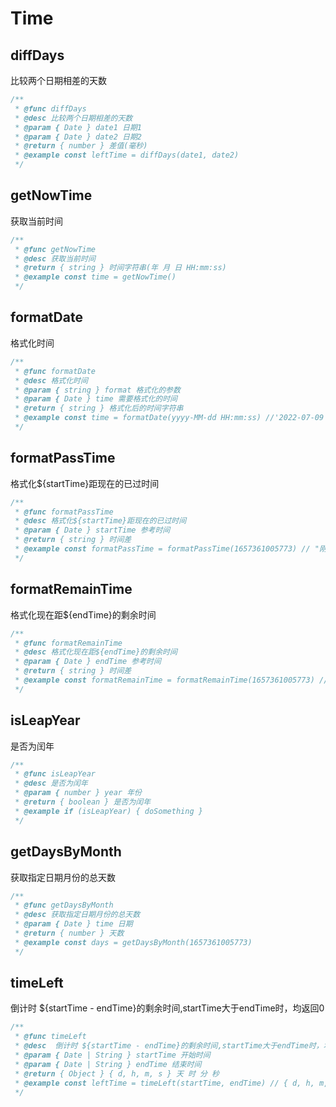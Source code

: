 # Time
## diffDays
比较两个日期相差的天数
```typescript
/**
 * @func diffDays
 * @desc 比较两个日期相差的天数
 * @param { Date } date1 日期1
 * @param { Date } date2 日期2
 * @return { number } 差值(毫秒)
 * @example const leftTime = diffDays(date1, date2)
 */
```
## getNowTime
获取当前时间
```typescript
/**
 * @func getNowTime
 * @desc 获取当前时间
 * @return { string } 时间字符串(年 月 日 HH:mm:ss)
 * @example const time = getNowTime()
 */
```
## formatDate
格式化时间
```typescript
/**
 * @func formatDate
 * @desc 格式化时间
 * @param { string } format 格式化的参数
 * @param { Date } time 需要格式化的时间
 * @return { string } 格式化后的时间字符串
 * @example const time = formatDate(yyyy-MM-dd HH:mm:ss) //'2022-07-09 18:01:03'
 */
```
## formatPassTime
格式化${startTime}距现在的已过时间
```typescript
/**
 * @func formatPassTime
 * @desc 格式化${startTime}距现在的已过时间
 * @param { Date } startTime 参考时间
 * @return { string } 时间差
 * @example const formatPassTime = formatPassTime(1657361005773) // "刚刚"
 */
```
## formatRemainTime
格式化现在距${endTime}的剩余时间
```typescript
/**
 * @func formatRemainTime
 * @desc 格式化现在距${endTime}的剩余时间
 * @param { Date } endTime 参考时间
 * @return { string } 时间差
 * @example const formatRemainTime = formatRemainTime(1657361005773) // "1天3小时2分钟16秒"
 */
```
## isLeapYear
是否为闰年
```typescript
/**
 * @func isLeapYear
 * @desc 是否为闰年
 * @param { number } year 年份
 * @return { boolean } 是否为闰年
 * @example if (isLeapYear) { doSomething }
 */
```
## getDaysByMonth
获取指定日期月份的总天数
```typescript
/**
 * @func getDaysByMonth
 * @desc 获取指定日期月份的总天数
 * @param { Date } time 日期
 * @return { number } 天数
 * @example const days = getDaysByMonth(1657361005773)
 */
```
## timeLeft
倒计时 ${startTime - endTime}的剩余时间,startTime大于endTime时，均返回0
```typescript
/**
 * @func timeLeft
 * @desc  倒计时 ${startTime - endTime}的剩余时间,startTime大于endTime时，均返回0
 * @param { Date | String } startTime 开始时间
 * @param { Date | String } endTime 结束时间
 * @return { Object } { d, h, m, s } 天 时 分 秒
 * @example const leftTime = timeLeft(startTime, endTime) // { d, h, m, s } 天 时 分 秒
 */
```